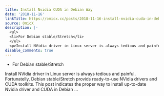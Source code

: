 ```yaml
---
title: Install Nvidia CUDA in Debian Way
date: '2018-11-16'
linkTitle: https://omicx.cc/posts/2018-11-16-install-nvidia-cuda-in-debian-way/
source: OmicX
description: |-
  <ul>
  <li>For Debian stable/Stretch</li>
  </ul>
  <p>Install NVidia driver in Linux server is always tedious and painful. Fortunatelly, Debian stable/Stretch provids ready-to-use NVidia drivers and CUDA toolkits. This post indicates the proper way to install up-to-date Nvidia driver and CUDA in Debian ...
disable_comments: true
---
```

<ul>
<li>For Debian stable/Stretch</li>
</ul>
<p>Install NVidia driver in Linux server is always tedious and painful. Fortunatelly, Debian stable/Stretch provids ready-to-use NVidia drivers and CUDA toolkits. This post indicates the proper way to install up-to-date Nvidia driver and CUDA in Debian ...